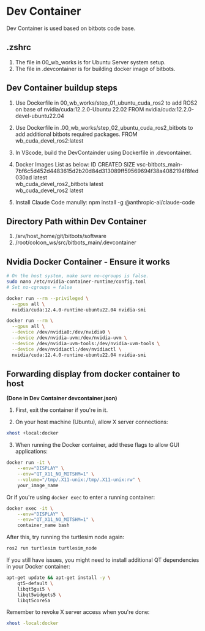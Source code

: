 # Dev Container

Dev Container is used based on bitbots code base.

## .zshrc

1. The file in 00_wb_works is for Ubuntu Server system setup.
2. The file in .devcontainer is for building docker image of bitbots.

## Dev Container buildup steps

1. Use Dockerfile in 00_wb_works/step_01_ubuntu_cuda_ros2 to add ROS2 on base of nvidia/cuda:12.2.0-Ubuntu 22.02
   FROM nvidia/cuda:12.2.0-devel-ubuntu22.04

2. Use Dockerfile in .00_wb_works/step_02_ubuntu_cuda_ros2_bitbots to add additional bitbots required packages.
   FROM wb_cuda_devel_ros2:latest

3. In VScode, build the DevContainder using Dockerfile in .devcontainer.

4. Docker Images List as below:
  ID       CREATED         SIZE
  vsc-bitbots_main-7bf6c5d452d4483615d2b20d84d313089ff59569694f38a4082194f8fed030ad   latest                          
  wb_cuda_devel_ros2_bitbots                                                          latest                     
  wb_cuda_devel_ros2                                                                  latest

5. Install Claude Code manully: 
  npm install -g @anthropic-ai/claude-code

## Directory Path within Dev Container

1. /srv/host_home/git/bitbots/software
2. /root/colcon_ws/src/bitbots_main/.devcontainer

## Nvidia Docker Container - Ensure it works

```bash
# On the host system, make sure no-cgroups is false.
sudo nano /etc/nvidia-container-runtime/config.toml
# Set no-cgroups = false

docker run --rm --privileged \
  --gpus all \
  nvidia/cuda:12.4.0-runtime-ubuntu22.04 nvidia-smi

docker run --rm \
  --gpus all \
  --device /dev/nvidia0:/dev/nvidia0 \
  --device /dev/nvidia-uvm:/dev/nvidia-uvm \
  --device /dev/nvidia-uvm-tools:/dev/nvidia-uvm-tools \
  --device /dev/nvidiactl:/dev/nvidiactl \
  nvidia/cuda:12.4.0-runtime-ubuntu22.04 nvidia-smi
```

## Forwarding display from docker container to host

**(Done in Dev Container devcontainer.json)**

1. First, exit the container if you're in it.

2. On your host machine (Ubuntu), allow X server connections:

```bash
xhost +local:docker
```

3. When running the Docker container, add these flags to allow GUI applications:

```bash
docker run -it \
    --env="DISPLAY" \
    --env="QT_X11_NO_MITSHM=1" \
    --volume="/tmp/.X11-unix:/tmp/.X11-unix:rw" \
    your_image_name
```

Or if you're using `docker exec` to enter a running container:

```bash
docker exec -it \
    --env="DISPLAY" \
    --env="QT_X11_NO_MITSHM=1" \
    container_name bash
```

After this, try running the turtlesim node again:

```bash
ros2 run turtlesim turtlesim_node
```

If you still have issues, you might need to install additional QT dependencies in your Docker container:

```bash
apt-get update && apt-get install -y \
    qt5-default \
    libqt5gui5 \
    libqt5widgets5 \
    libqt5core5a
```

Remember to revoke X server access when you're done:

```bash
xhost -local:docker
```
